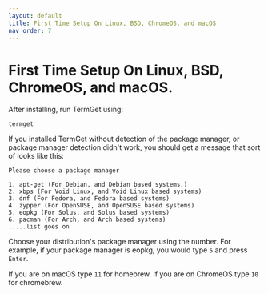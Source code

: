 ```yaml
---
layout: default
title: First Time Setup On Linux, BSD, ChromeOS, and macOS
nav_order: 7
---
```


# First Time Setup On Linux, BSD, ChromeOS, and macOS.

After installing, run TermGet using:

    termget

If you installed TermGet without detection of the package manager, or package manager detection didn't work, you should get a message that sort of looks like this:

    Please choose a package manager

    1. apt-get (For Debian, and Debian based systems.)
    2. xbps (For Void Linux, and Void Linux based systems)
    3. dnf (For Fedora, and Fedora based systems)
    4. zypper (For OpenSUSE, and OpenSUSE based systems)
    5. eopkg (For Solus, and Solus based systems)
    6. pacman (For Arch, and Arch based systems)
    .....list goes on

Choose your distribution's package manager using the number. For example, if your package manager is eopkg, you would type ```5``` and press ```Enter```.

If you are on macOS type ```11``` for homebrew.
If you are on ChromeOS type ```10``` for chromebrew.
